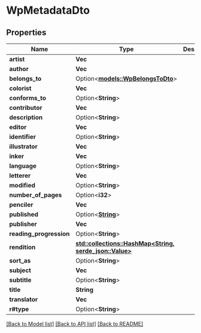 # WpMetadataDto

## Properties

Name | Type | Description | Notes
------------ | ------------- | ------------- | -------------
**artist** | **Vec<String>** |  | 
**author** | **Vec<String>** |  | 
**belongs_to** | Option<[**models::WpBelongsToDto**](WPBelongsToDto.md)> |  | [optional]
**colorist** | **Vec<String>** |  | 
**conforms_to** | Option<**String**> |  | [optional]
**contributor** | **Vec<String>** |  | 
**description** | Option<**String**> |  | [optional]
**editor** | **Vec<String>** |  | 
**identifier** | Option<**String**> |  | [optional]
**illustrator** | **Vec<String>** |  | 
**inker** | **Vec<String>** |  | 
**language** | Option<**String**> |  | [optional]
**letterer** | **Vec<String>** |  | 
**modified** | Option<**String**> |  | [optional]
**number_of_pages** | Option<**i32**> |  | [optional]
**penciler** | **Vec<String>** |  | 
**published** | Option<[**String**](string.md)> |  | [optional]
**publisher** | **Vec<String>** |  | 
**reading_progression** | Option<**String**> |  | [optional]
**rendition** | [**std::collections::HashMap<String, serde_json::Value>**](serde_json::Value.md) |  | 
**sort_as** | Option<**String**> |  | [optional]
**subject** | **Vec<String>** |  | 
**subtitle** | Option<**String**> |  | [optional]
**title** | **String** |  | 
**translator** | **Vec<String>** |  | 
**r#type** | Option<**String**> |  | [optional]

[[Back to Model list]](../README.md#documentation-for-models) [[Back to API list]](../README.md#documentation-for-api-endpoints) [[Back to README]](../README.md)


